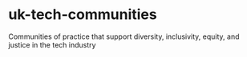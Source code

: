 # uk-tech-communities
Communities of practice that support diversity, inclusivity, equity, and justice in the tech industry

